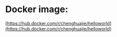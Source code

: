 # Docker image: 
[https://hub.docker.com/r/chenghuajie/helloworld](https://hub.docker.com/r/chenghuajie/helloworld)
